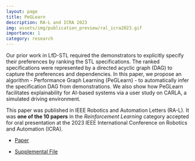 ```yaml
---
layout: page
title: PeGLearn
description: RA-L and ICRA 2023
img: assets/img/publication_preview/ral_icra2023.gif
importance: 1
category: research
---
```


Our prior work in LfD-STL required the demonstrators to explicitly specify their preferences by ranking the STL specifications. The ranked specifications were represented by a directed acyclic graph (DAG) to capture the preferences and dependencies. In this paper, we propose an algorithm - Performance Graph Learning (PeGLearn) - to automatically infer the specification DAG from demonstrations. We also show how PeGLearn facilitates explainability for AI-based systems via a user study on CARLA, a simulated driving environment.

This paper was published in IEEE Robotics and Automation Letters (RA-L). It was **one of the 10 papers** in the *Reinforcement Learning* category accepted for oral presentation at the 2023 IEEE International Conference on Robotics and Automation (ICRA).

- [Paper](https://ieeexplore.ieee.org/abstract/document/9968087/)

- [Supplemental File](/assets/pdf/peglearn_supp.pdf)